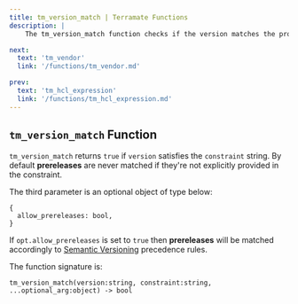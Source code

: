 ```yaml
---
title: tm_version_match | Terramate Functions
description: |
    The tm_version_match function checks if the version matches the provided constraint string.

next:
  text: 'tm_vendor'
  link: '/functions/tm_vendor.md'

prev:
  text: 'tm_hcl_expression'
  link: '/functions/tm_hcl_expression.md'
---
```


## `tm_version_match` Function

`tm_version_match` returns `true` if `version` satisfies the `constraint` string.
By default **prereleases** are never matched if they're not explicitly provided
in the constraint.

The third parameter is an optional object of type below:

```hcl
{
  allow_prereleases: bool,
}
```

If `opt.allow_prereleases` is set to `true` then **prereleases** will be matched
accordingly to [Semantic Versioning](https://semver.org/) precedence rules.

The function signature is:

```
tm_version_match(version:string, constraint:string, ...optional_arg:object) -> bool
```
